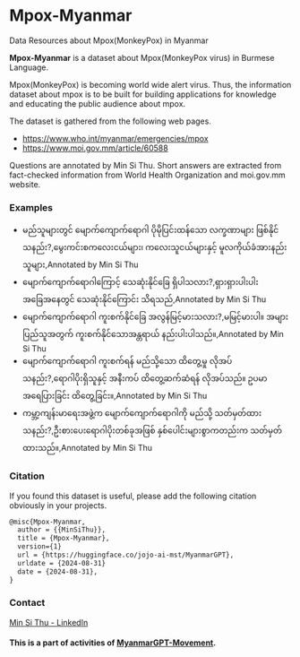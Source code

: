 # Mpox-Myanmar
 
Data Resources about Mpox(MonkeyPox) in Myanmar

**Mpox-Myanmar** is a dataset about Mpox(MonkeyPox virus) in Burmese Language.

Mpox(MonkeyPox) is becoming world wide alert virus. Thus, the information dataset about mpox is to be built for building applications for knowledge and educating the public audience about mpox.

The dataset is gathered from the following web pages.

- https://www.who.int/myanmar/emergencies/mpox
- https://www.moi.gov.mm/article/60588

Questions are annotated by Min Si Thu.
Short answers are extracted from fact-checked information from World Health Organization and moi.gov.mm website.

### Examples

- မည်သူများတွင် မျောက်ကျောက်ရောဂါ ပိုမိုပြင်းထန်သော လက္ခဏာများ ဖြစ်နိုင်သနည်း?,မွေးကင်းစကလေးငယ်များ၊ ကလေးသူငယ်များနှင့် မူလကိုယ်ခံအားနည်းသူများ,Annotated by Min Si Thu
- မျောက်ကျောက်ရောဂါကြောင့် သေဆုံးနိုင်ခြေ ရှိပါသလား?,ရှားရှားပါးပါးအခြေအနေတွင် သေဆုံးနိုင်ကြောင်း သိရသည်,Annotated by Min Si Thu
- မျောက်ကျောက်ရောဂါ ကူးစက်နိုင်ခြေ အလွန်မြင့်မားသလား?,မမြင့်မားပါ။ အများပြည်သူအတွက် ကူးစက်နိုင်သောအန္တရာယ် နည်းပါးပါသည်။,Annotated by Min Si Thu
- မျောက်ကျောက်ရောဂါ ကူးစက်ရန် မည်သို့သော ထိတွေ့မှု လိုအပ်သနည်း?,ရောဂါပိုးရှိသူနှင့် အနီးကပ် ထိတွေ့ဆက်ဆံရန် လိုအပ်သည်။ ဥပမာ အရေပြားခြင်း ထိတွေ့ခြင်း။,Annotated by Min Si Thu
- ကမ္ဘာ့ကျန်းမာရေးအဖွဲ့က မျောက်ကျောက်ရောဂါကို မည်သို့ သတ်မှတ်ထားသနည်း?,ဦးစားပေးရောဂါပိုးတစ်ခုအဖြစ် နှစ်ပေါင်းများစွာကတည်းက သတ်မှတ်ထားသည်။,Annotated by Min Si Thu


### Citation

If you found this dataset is useful, please add the following citation obviously in your projects.

```txt
@misc{Mpox-Myanmar,
  author = {{MinSiThu}},
  title = {Mpox-Myanmar},
  version={1}
  url = {https://huggingface.co/jojo-ai-mst/MyanmarGPT},
  urldate = {2024-08-31}
  date = {2024-08-31},
}
```

### Contact

[Min Si Thu - LinkedIn](https://www.linkedin.com/in/min-si-thu/)

#### This is a part of activities of [MyanmarGPT-Movement](https://github.com/MyanmarGPT-Movement).

